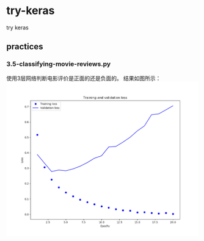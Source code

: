 # try-keras
try keras

## practices

### 3.5-classifying-movie-reviews.py

使用3层网络判断电影评价是正面的还是负面的。
结果如图所示：
![image](http://github.com/practice-more/try-keras/raw/master/pic/3.5-classifying-movie-reviews.png)

